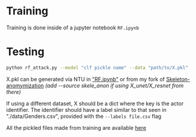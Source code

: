 # Training

Training is done inside of a jupyter notebook `RF.ipynb`

# Testing

```bash
python rf_attack.py --model "clf pickle name" --data "path/to/X.pkl"
```
X.pkl can be generated via NTU in ["RF.ipynb"](https://github.com/Thomasc33/Motion-Privacy/blob/main/Attacking%20Models/RF%20Attack%20Model/RF.ipynb) or from my fork of [Skeleton-anomymization](https://github.com/Thomasc33/Skeleton-anonymization) *(add --source skele_anon if using X_unet/X_resnet from there)*

If using a different dataset, X should be a dict where the key is the actor identifier. The identifier should have a label similar to that seen in "./data/Genders.csv", provided with the `--labels file.csv` flag

All the pickled files made from training are available [here](https://drive.google.com/drive/folders/1XovBZG3Qh8guIKf1-UMpfVG3l_efQt1Z?usp=sharing)